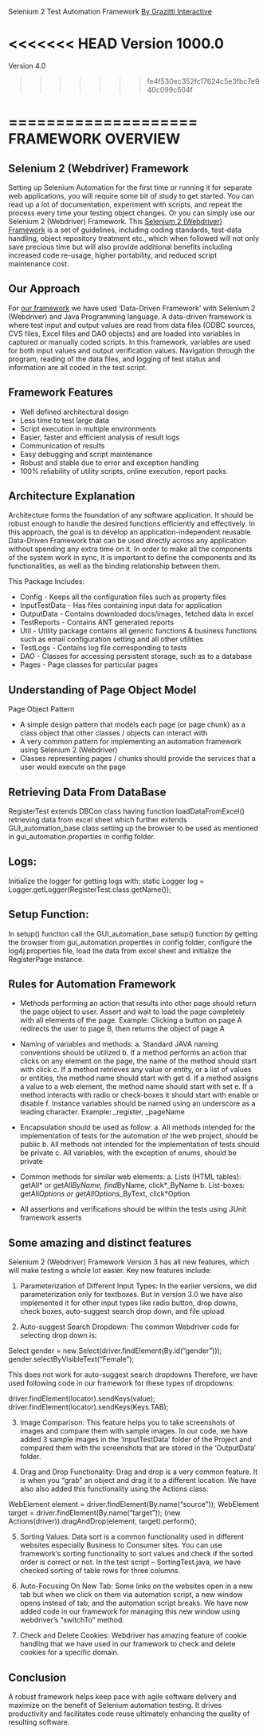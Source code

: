Selenium 2 Test Automation Framework 
<a href = "http://www.grazitti.com">By Grazitti Interactive</a>

<<<<<<< HEAD
Version 1000.0
=======
Version 4.0
>>>>>>> fe4f530ec352fc17624c5e3fbc7e940c099c504f

====================
FRAMEWORK OVERVIEW
====================

Selenium 2 (Webdriver) Framework
----------------------------------

Setting up Selenium Automation for the first time or running it for separate web applications, you will require some bit of study
to get started. You can read up a lot of documentation, experiment with scripts, and repeat the process every time your
testing object changes. Or you can simply use our Selenium 2 (Webdriver) Framework.
This <a href="http://www.grazitti.com/resources/tools/selenium-2-framework">Selenium 2 (Webdriver) Framework</a> is a set of guidelines, including coding standards, test-data handling, object repository
treatment etc., which when followed will not only save precious time but will also provide additional benefits including increased
code re-usage, higher portability, and reduced script maintenance cost.

Our Approach
-------------------------------------
For <a href="http://www.grazitti.com/resources/tools/selenium-2-framework">our framework</a> we have used ‘Data-Driven Framework’ with Selenium 2 (Webdriver) and Java Programming
language.
A data-driven framework is where test input and output values are read from data files (ODBC sources, CVS files, Excel files
and DAO objects) and are loaded into variables in captured or manually coded scripts.
In this framework, variables are used for both input values and output verification values. Navigation through the program,
reading of the data files, and logging of test status and information are all coded in the test script.

Framework Features
--------------------------------------
- Well defined architectural design
- Less time to test large data
- Script execution in multiple environments
- Easier, faster and efficient analysis of result logs
- Communication of results
- Easy debugging and script maintenance
- Robust and stable due to error and exception handling
- 100% reliability of utility scripts, online execution, report packs

Architecture Explanation
---------------------------------------
Architecture forms the foundation of any software application. It should be robust enough to handle the desired functions
efficiently and effectively. In this approach, the goal is to develop an application-independent reusable Data-Driven Framework
that can be used directly across any application without spending any extra time on it.
In order to make all the components of the system work in sync, it is important to define the components and its
functionalities, as well as the binding relationship between them.

This Package Includes:

- Config - Keeps all the configuration files such as property files
- InputTestData - Has files containing input data for application
- OutputData - Contains downloaded docs/images, fetched data in excel
- TestReports - Contains ANT generated reports
- Util - Utility package contains all generic functions & business functions such as email configuration setting
and all other utilities
- TestLogs - Contains log file corresponding to tests
- DAO - Classes for accessing persistent storage, such as to a database
- Pages - Page classes for particular pages

Understanding of Page Object Model
------------------------------------------
Page Object Pattern
- A simple design pattern that models each page (or page chunk) as a class object that other classes / objects can interact with
- A very common pattern for implementing an automation framework using Selenium 2 (Webdriver)
- Classes representing pages / chunks should provide the services that a user would execute on the page

Retrieving Data From DataBase
------------------------------------------
RegisterTest extends DBCon class having function loadDataFromExcel() retrieving data from excel sheet which further extends
GUI_automation_base class setting up the browser to be used as mentioned in gui_automation.properties in config folder.

Logs:
-------------------------------------------
Initialize the logger for getting logs with: static Logger log = Logger.getLogger(RegisterTest.class.getName());

Setup Function:
-------------------------------------------
In setup() function call the GUI_automation_base setup() function by getting the browser from gui_automation.properties in
config folder, configure the log4j.properties file, load the data from excel sheet and initialize the RegisterPage instance.

Rules for Automation Framework
--------------------------------------------
- Methods performing an action that results into other page should return the page object to user. Assert and wait to load
the page completely with all elements of the page.
Example: Clicking a button on page A redirects the user to page B, then returns the object of page A

- Naming of variables and methods:
a. Standard JAVA naming conventions should be utilized
b. If a method performs an action that clicks on any element on the page, the name of the method should start with click
c. If a method retrieves any value or entity, or a list of values or entities, the method name should start with get
d. If a method assigns a value to a web element, the method name should start with set
e. If a method interacts with radio or check-boxes it should start with enable or disable
f. Instance variables should be named using an underscore as a leading character. Example: _register, _pageName 

- Encapsulation should be used as follow:
a. All methods intended for the implementation of tests for the automation of the web project, should be public
b. All methods not intended for the implementation of tests should be private
c. All variables, with the exception of enums, should be private

- Common methods for similar web elements:
a. Lists (HTML tables): getAll* or getAll*ByName, find*ByName, click*_ByName
b. List-boxes: getAll*Options or getAll*Options_ByText, click*Option

- All assertions and verifications should be within the tests using JUnit framework asserts

Some amazing and distinct features
-------------------------------------------
Selenium 2 (Webdriver) Framework Version 3 has all new features, which will make testing a whole lot easier. Key new features
include:

1) Parameterization of Different Input Types:
In the earlier versions, we did parameterization only for textboxes. But in version 3.0 we have also implemented it for other
input types like radio button, drop downs, check boxes, auto-suggest search drop down, and file upload.

2) Auto-suggest Search Dropdown:
The common Webdriver code for selecting drop down is:

Select gender = new Select(driver.findElement(By.id(“gender”)));
gender.selectByVisibleText(“Female”);

This does not work for auto-suggest search dropdowns
Therefore, we have used following code in our framework for these types of dropdowns:

driver.findElement(locator).sendKeys(value);
driver.findElement(locator).sendKeys(Keys.TAB);

3) Image Comparison:
This feature helps you to take screenshots of images and compare them with sample images. In our code, we have added
3 sample images in the ‘InputTestData’ folder of the Project and compared them with the screenshots that are stored in the
‘OutputData’ folder.

4) Drag and Drop Functionality:
Drag and drop is a very common feature. It is when you “grab” an object and drag it to a different location. We have also
also added this functionality using the Actions class:

WebElement element = driver.findElement(By.name(“source”));
WebElement target = driver.findElement(By.name(“target”));
(new Actions(driver)).dragAndDrop(element, target).perform();

5) Sorting Values:
Data sort is a common functionality used in different websites especially Business to Consumer sites. You can use framework’s
sorting functionality to sort values and check if the sorted order is correct or not. In the test script – SortingTest.java,
we have checked sorting of table rows for three columns.

6) Auto-Focusing On New Tab:
Some links on the websites open in a new tab but when we click on them via automation script, a new window opens instead
of tab; and the automation script breaks. We have now added code in our framework for managing this new window
using webdriver’s “switchTo” method.

7) Check and Delete Cookies:
Webdriver has amazing feature of cookie handling that we have used in our framework to check and delete cookies
for a specific domain.

Conclusion
------------------------------------
A robust framework helps keep pace with agile software delivery and maximize on the benefit of Selenium automation testing.
It drives productivity and facilitates code reuse ultimately enhancing the quality of resulting software.
